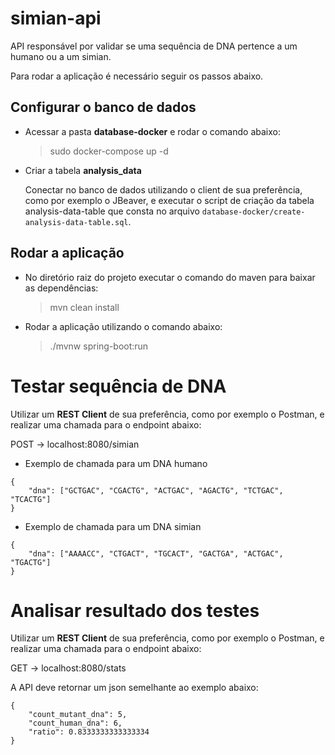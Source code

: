 # simian-api
API responsável por validar se uma sequência de DNA pertence a um humano ou a um simian.

Para rodar a aplicação é necessário seguir os passos abaixo.

## Configurar o banco de dados
- Acessar a pasta **database-docker** e rodar o comando abaixo:

    > sudo docker-compose up -d

- Criar a tabela **analysis_data** 

    Conectar no banco de dados utilizando o client de sua preferência, como por exemplo o JBeaver, e executar o script de criação da tabela analysis-data-table que consta no arquivo `database-docker/create-analysis-data-table.sql`.

## Rodar a aplicação
    
- No diretório raiz do projeto executar o comando do maven para baixar as dependências:
    
    > mvn clean install

- Rodar a aplicação utilizando o comando abaixo:

  > ./mvnw spring-boot:run

# Testar sequência de DNA
  
Utilizar um **REST Client** de sua preferência, como por exemplo o Postman, e realizar uma chamada para o endpoint abaixo:

POST → localhost:8080/simian

- Exemplo de chamada para um DNA humano
```
{
    "dna": ["GCTGAC", "CGACTG", "ACTGAC", "AGACTG", "TCTGAC", "TCACTG"]
}
```

- Exemplo de chamada para um DNA simian
```
{
    "dna": ["AAAACC", "CTGACT", "TGCACT", "GACTGA", "ACTGAC", "TGACTG"]
}
```

# Analisar resultado dos testes

Utilizar um **REST Client** de sua preferência, como por exemplo o Postman, e realizar uma chamada para o endpoint abaixo:

GET → localhost:8080/stats

A API deve retornar um json semelhante ao exemplo abaixo:

```
{
    "count_mutant_dna": 5,
    "count_human_dna": 6,
    "ratio": 0.8333333333333334
}
```